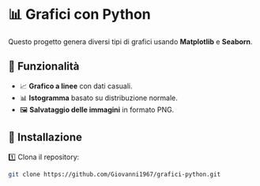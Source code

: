 # 📊 Grafici con Python

Questo progetto genera diversi tipi di grafici usando **Matplotlib** e **Seaborn**.

## 📌 Funzionalità
- 📈 **Grafico a linee** con dati casuali.
- 📊 **Istogramma** basato su distribuzione normale.
- 🖼️ **Salvataggio delle immagini** in formato PNG.

## 🚀 Installazione
1️⃣ Clona il repository:
```sh
git clone https://github.com/Giovanni1967/grafici-python.git
